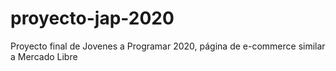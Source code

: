 # proyecto-jap-2020
Proyecto final de Jovenes a Programar 2020, página de e-commerce similar a Mercado Libre
